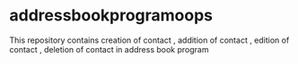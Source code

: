 # addressbookprogramoops
This repository contains creation of contact , addition of contact , edition of contact , deletion of contact in address book program
